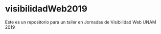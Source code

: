 # visibilidadWeb2019
Este es un repositorio para un taller en Jornadas de Visibilidad Web UNAM 2019
